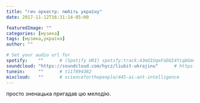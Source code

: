 ```yaml
---
title: "гич оркестр: любіть україну"
date: 2017-11-12T16:31:14-05:00

featuredImage: ""
categories: [музика]
tags: [музика,україна]
author: ""

# Set your audio url for
spotify:    ""      # (Spotify URI) spotify:track:43mGIUqxFoDQI4YiqbGmqd
soundcloud: "https://soundcloud.com/hycz/liubit-ukrajinu"      # https://soundcloud.com/lightbooks/alchemist-08-new-world-order-snip
tunein:     ""      # t117894382
mixcloud:   ""      # scienceforthepeople/445-ai-ant-intelligence
---
```


просто зненацька пригадав цю мелодію.

